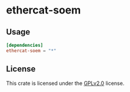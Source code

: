 # ethercat-soem

## Usage

```toml
[dependencies]
ethercat-soem = "*"
```

## License

This crate is licensed under the
[GPLv2.0](https://opensource.org/licenses/GPL-2.0)
license.
